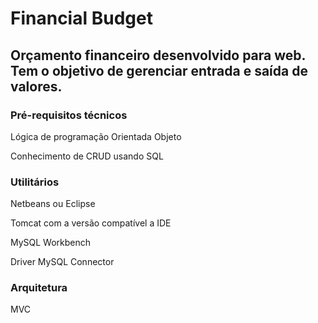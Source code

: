 # Financial Budget


## Orçamento financeiro desenvolvido para web. Tem o objetivo de gerenciar entrada e saída de valores.

### Pré-requisitos técnicos
<p>Lógica de programação Orientada Objeto</p>
<p>Conhecimento de CRUD usando SQL</p>


### Utilitários
<p>Netbeans ou Eclipse</p>
<p>Tomcat com a versão compatível a IDE</p>
<p>MySQL Workbench</p>
<p>Driver MySQL Connector</p>


### Arquitetura
<p>MVC<p/>


